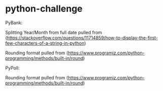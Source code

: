 # python-challenge

PyBank:

Splitting Year/Month from full date pulled from
(https://stackoverflow.com/questions/11714859/how-to-display-the-first-few-characters-of-a-string-in-python)
    
Rounding format pulled from 
(https://www.programiz.com/python-programming/methods/built-in/round)


PyPoll:

Rounding format pulled from
(https://www.programiz.com/python-programming/methods/built-in/round)
    
